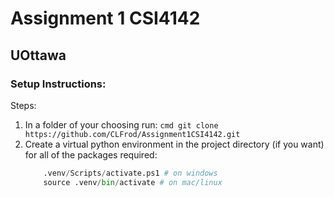 # Assignment 1 CSI4142
## UOttawa

### Setup Instructions:
Steps:
1. In a folder of your choosing run:
```cmd git clone https://github.com/CLFrod/Assignment1CSI4142.git```
2. Create a virtual python environment in the project directory (if you want) for all of the packages required:  
    ``` python -m venv .venv
        .venv/Scripts/activate.ps1 # on windows
        source .venv/bin/activate # on mac/linux
    ```